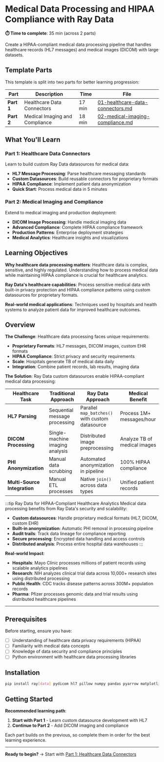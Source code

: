 # Medical Data Processing and HIPAA Compliance with Ray Data

**⏱️ Time to complete**: 35 min (across 2 parts)

Create a HIPAA-compliant medical data processing pipeline that handles healthcare records (HL7 messages) and medical images (DICOM) with large datasets.

## Template Parts

This template is split into two parts for better learning progression:

| Part | Description | Time | File |
|------|-------------|------|------|
| **Part 1** | Healthcare Data Connectors | 17 min | [01-healthcare-data-connectors.md](01-healthcare-data-connectors.md) |
| **Part 2** | Medical Imaging and Compliance | 18 min | [02-medical-imaging-compliance.md](02-medical-imaging-compliance.md) |

## What You'll Learn

### Part 1: Healthcare Data Connectors
Learn to build custom Ray Data datasources for medical data:
- **HL7 Message Processing**: Parse healthcare messaging standards
- **Custom Datasources**: Build reusable connectors for proprietary formats
- **HIPAA Compliance**: Implement patient data anonymization
- **Quick Start**: Process medical data in 5 minutes

### Part 2: Medical Imaging and Compliance
Extend to medical imaging and production deployment:
- **DICOM Image Processing**: Handle medical imaging data
- **Advanced Compliance**: Complete HIPAA compliance framework
- **Production Patterns**: Enterprise deployment strategies
- **Medical Analytics**: Healthcare insights and visualizations

## Learning Objectives

**Why healthcare data processing matters**: Healthcare data is complex, sensitive, and highly regulated. Understanding how to process medical data while maintaining HIPAA compliance is crucial for healthcare analytics.

**Ray Data's healthcare capabilities**: Process sensitive medical data with built-in privacy protection and HIPAA compliance patterns using custom datasources for proprietary formats.

**Real-world medical applications**: Techniques used by hospitals and health systems to analyze patient data for improved healthcare outcomes.

## Overview

**The Challenge**: Healthcare data processing faces unique requirements:
- **Proprietary Formats**: HL7 messages, DICOM images, custom EHR formats
- **HIPAA Compliance**: Strict privacy and security requirements
- **Scale**: Hospitals generate TB of medical data daily
- **Integration**: Combine patient records, lab results, imaging data

**The Solution**: Ray Data custom datasources enable HIPAA-compliant medical data processing:

| Healthcare Task | Traditional Approach | Ray Data Approach | Medical Benefit |
|-----------------|---------------------|-------------------|-----------------|
| **HL7 Parsing** | Sequential message processing | Parallel `map_batches()` with custom datasource | Process 1M+ messages/hour |
| **DICOM Processing** | Single-machine imaging analysis | Distributed image preprocessing | Analyze TB of medical images |
| **PHI Anonymization** | Manual data scrubbing | Automated anonymization in pipeline | 100% HIPAA compliance |
| **Multi-Source Integration** | Manual ETL processes | Native `join()` across data types | Unified patient records |

:::tip Ray Data for HIPAA-Compliant Healthcare Analytics
Medical data processing benefits from Ray Data's security and scalability:
- **Custom datasources**: Handle proprietary medical formats (HL7, DICOM, custom EHR)
- **Built-in anonymization**: Automatic PHI removal in processing pipeline
- **Audit trails**: Track data lineage for compliance reporting
- **Secure processing**: Encrypted data handling and access controls
- **Distributed analysis**: Process entire hospital data warehouses
:::

**Real-world Impact**:
- **Hospitals**: Mayo Clinic processes millions of patient records using scalable analytics pipelines
- **Research**: NIH analyzes clinical trial data across 10,000+ research sites using distributed processing
- **Public Health**: CDC tracks disease patterns across 300M+ population records
- **Pharma**: Pfizer processes genomic data and trial results using distributed healthcare pipelines

---

## Prerequisites

Before starting, ensure you have:
- [ ] Understanding of healthcare data privacy requirements (HIPAA)
- [ ] Familiarity with medical data concepts
- [ ] Knowledge of data security and compliance principles
- [ ] Python environment with healthcare data processing libraries

## Installation

```bash
pip install ray[data] pydicom hl7 pillow numpy pandas pyarrow matplotlib seaborn plotly
```

## Getting Started

**Recommended learning path**:

1. **Start with Part 1** - Learn custom datasource development with HL7
2. **Continue to Part 2** - Add DICOM imaging and compliance

Each part builds on the previous, so complete them in order for the best learning experience.

---

**Ready to begin?** → Start with [Part 1: Healthcare Data Connectors](01-healthcare-data-connectors.md)


